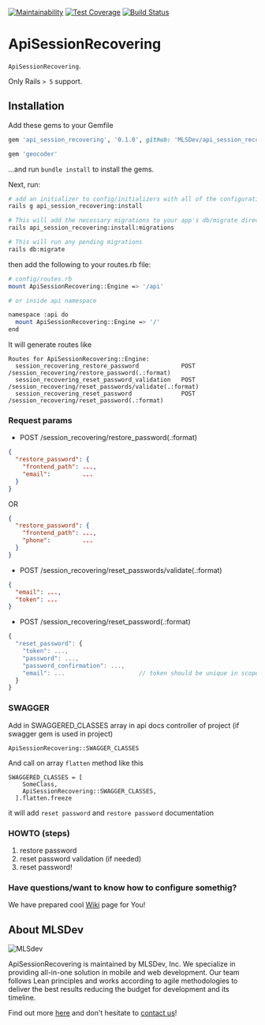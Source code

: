 [![Maintainability](https://api.codeclimate.com/v1/badges/febb3376c6586f609650/maintainability)](https://codeclimate.com/github/DmytroStepaniuk/api_session_recovering/maintainability)
[![Test Coverage](https://api.codeclimate.com/v1/badges/febb3376c6586f609650/test_coverage)](https://codeclimate.com/github/DmytroStepaniuk/api_session_recovering/test_coverage)
[![Build Status](https://travis-ci.org/MLSDev/api_session_recovering.svg?branch=master)](https://travis-ci.org/MLSDev/api_session_recovering)

# ApiSessionRecovering

`ApiSessionRecovering`.

Only Rails `> 5` support.

## Installation

Add these gems to your Gemfile

``` ruby
gem 'api_session_recovering', '0.1.0', github: 'MLSDev/api_session_recovering'

gem 'geocoder'
```

...and run `bundle install` to install the gems.

Next, run:

``` bash
# add an initializer to config/initializers with all of the configuration options
rails g api_session_recovering:install

# This will add the necessary migrations to your app's db/migrate directory
rails api_session_recovering:install:migrations

# This will run any pending migrations
rails db:migrate
```

then add the following to your routes.rb file:

``` bash
# config/routes.rb
mount ApiSessionRecovering::Engine => '/api'

# or inside api namespace

namespace :api do
  mount ApiSessionRecovering::Engine => '/'
end
```

It will generate routes like

```
Routes for ApiSessionRecovering::Engine:
  session_recovering_restore_password            POST /session_recovering/restore_password(.:format)
  session_recovering_reset_password_validation   POST /session_recovering/reset_passwords/validate(.:format)
  session_recovering_reset_password              POST /session_recovering/reset_password(.:format)
```

### Request params

- POST /session_recovering/restore_password(.:format)

```json
{
  "restore_password": {
    "frontend_path": ...,
    "email":         ...
  }
}
```

OR 

```json
{
  "restore_password": {
    "frontend_path": ...,
    "phone":         ...
  }
}
```

- POST /session_recovering/reset_passwords/validate(.:format)

```json
{
  "email": ...,
  "token": ...
}
```

- POST /session_recovering/reset_password(.:format)


```javascript
{
  "reset_password": {
    "token": ...,
    "password": ...,
    "password_confirmation": ...,
    "email": ...                     // token should be unique in scope of email (security reasons)
  }
}
```


### SWAGGER

Add in SWAGGERED_CLASSES array in api docs controller of project (if swagger gem is used in project)

`ApiSessionRecovering::SWAGGER_CLASSES`

And call on array `flatten` method like this

```
SWAGGERED_CLASSES = [
    SomeClass,
    ApiSessionRecovering::SWAGGER_CLASSES,
  ].flatten.freeze
```
it  will add `reset password` and `restore password` documentation

### HOWTO (steps)

1. restore password
2. reset password validation (if needed)
3. reset password!

### Have questions/want to know how to configure somethig?

We have prepared cool [Wiki](https://github.com/MLSDev/api_session_recovering/wiki) page for You!

## About MLSDev

![MLSdev][logo]

ApiSessionRecovering is maintained by MLSDev, Inc. We specialize in providing all-in-one solution in mobile and web development. Our team follows Lean principles and works according to agile methodologies to deliver the best results reducing the budget for development and its timeline.

Find out more [here][mlsdev] and don't hesitate to [contact us][contact]!

[mlsdev]:  https://mlsdev.com
[contact]: https://mlsdev.com/contact_us
[logo]:    https://raw.githubusercontent.com/MLSDev/development-standards/master/mlsdev-logo.png "Mlsdev"
